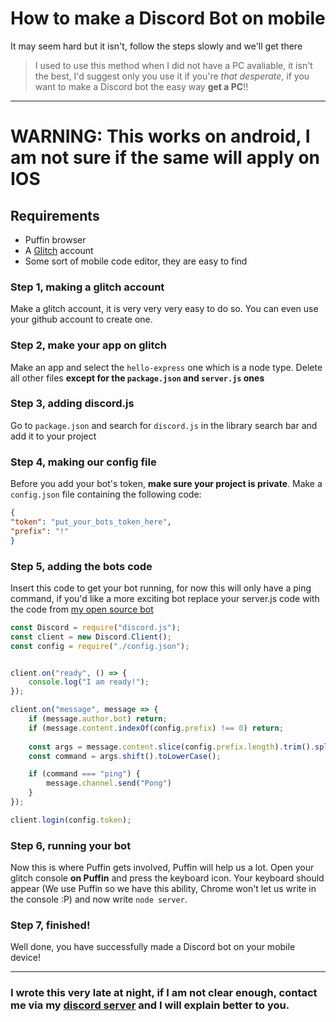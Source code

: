 # How to make a Discord Bot on mobile

It may seem hard but it isn't, follow the steps slowly and we'll get there 

> I used to use this method when I did not have a PC avaliable, it isn't the best, I'd suggest only you use it if you're *that desperate*, if you want to make a Discord bot the easy way **get a PC**!!

---
# WARNING: This works on android, I am not sure if the same will apply on IOS


## Requirements 
* Puffin browser
* A [Glitch](https://glitch.com) account
* Some sort of mobile code editor, they are easy to find

### Step 1, making a glitch account
Make a glitch account, it is very very very easy to do so. You can even use your github account to create one.

### Step 2, make your app on glitch
Make an app and select the `hello-express` one which is a node type. Delete all other files **except for the `package.json` and `server.js` ones**

### Step 3, adding discord.js
Go to `package.json` and search for `discord.js` in the library search bar  and add it to your project

### Step 4, making our config file
Before you add your bot's token, **make sure your project is private**. Make a `config.json` file containing the following code:

```json
{
"token": "put_your_bots_token_here",
"prefix": "!"
}
```

### Step 5, adding the bots code
Insert this code to get your bot running, for now this will only have a ping command, if you'd like a more exciting bot replace your server.js code with the code from [my open source bot](https://github.com/fayercx2931/necrot-moderation)

```js
const Discord = require("discord.js");
const client = new Discord.Client();
const config = require("./config.json");


client.on("ready", () => {
    console.log("I am ready!");
});

client.on("message", message => {
    if (message.author.bot) return;  
    if (message.content.indexOf(config.prefix) !== 0) return;
    
    const args = message.content.slice(config.prefix.length).trim().split(/ +/g);
    const command = args.shift().toLowerCase();

    if (command === "ping") {
        message.channel.send("Pong")
    }
});

client.login(config.token);
```

### Step 6, running your bot
Now this is where Puffin gets involved, Puffin will help us a lot. Open your glitch console **on Puffin** and press the keyboard icon. Your keyboard should appear (We use Puffin so we have this ability, Chrome won't let us write in the console :P) and now write `node server`.

### Step 7, finished!
Well done, you have successfully made a Discord bot on your mobile device!


---

### I wrote this very late at night, if I am not clear enough, contact me via my [discord server](https://discord.gg/J3pSg6R) and I will explain better to you.
